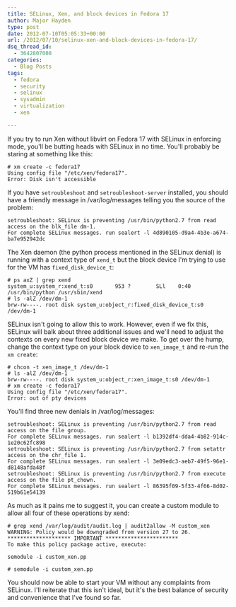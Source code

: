 ```yaml
---
title: SELinux, Xen, and block devices in Fedora 17
author: Major Hayden
type: post
date: 2012-07-10T05:05:33+00:00
url: /2012/07/10/selinux-xen-and-block-devices-in-fedora-17/
dsq_thread_id:
  - 3642807008
categories:
  - Blog Posts
tags:
  - fedora
  - security
  - selinux
  - sysadmin
  - virtualization
  - xen

---
```

If you try to run Xen without libvirt on Fedora 17 with SELinux in enforcing mode, you'll be butting heads with SELinux in no time. You'll probably be staring at something like this:

```
# xm create -c fedora17
Using config file "/etc/xen/fedora17".
Error: Disk isn't accessible
```


If you have `setroubleshoot` and `setroubleshoot-server` installed, you should have a friendly message in /var/log/messages telling you the source of the problem:

```
setroubleshoot: SELinux is preventing /usr/bin/python2.7 from read access on the blk_file dm-1.
For complete SELinux messages. run sealert -l 4d890105-d9a4-4b3e-a674-ba7e952942dc
```


The Xen daemon (the python process mentioned in the SELinux denial) is running with a context type of `xend_t` but the block device I'm trying to use for the VM has `fixed_disk_device_t`:

```
# ps axZ | grep xend
system_u:system_r:xend_t:s0       953 ?        SLl    0:40 /usr/bin/python /usr/sbin/xend
# ls -alZ /dev/dm-1
brw-rw----. root disk system_u:object_r:fixed_disk_device_t:s0 /dev/dm-1
```


SELinux isn't going to allow this to work. However, even if we fix this, SELinux will balk about three additional issues and we'll need to adjust the contexts on every new fixed block device we make. To get over the hump, change the context type on your block device to `xen_image_t` and re-run the `xm create`:

```
# chcon -t xen_image_t /dev/dm-1
# ls -alZ /dev/dm-1
brw-rw----. root disk system_u:object_r:xen_image_t:s0 /dev/dm-1
# xm create -c fedora17
Using config file "/etc/xen/fedora17".
Error: out of pty devices
```


You'll find three new denials in /var/log/messages:

```
setroubleshoot: SELinux is preventing /usr/bin/python2.7 from read access on the file group.
For complete SELinux messages. run sealert -l b1392df4-dda4-4b82-914c-1e20c62fc898
setroubleshoot: SELinux is preventing /usr/bin/python2.7 from setattr access on the chr_file 1.
For complete SELinux messages. run sealert -l 3e09edc3-aeb7-49f5-96e1-d8148afda48f
setroubleshoot: SELinux is preventing /usr/bin/python2.7 from execute access on the file pt_chown.
For complete SELinux messages. run sealert -l 86395f09-5f33-4f66-8d02-519b61e54139
```


As much as it pains me to suggest it, you can create a custom module to allow all four of these operations by xend:

```
# grep xend /var/log/audit/audit.log | audit2allow -M custom_xen
WARNING: Policy would be downgraded from version 27 to 26.
******************** IMPORTANT ***********************
To make this policy package active, execute:

semodule -i custom_xen.pp

# semodule -i custom_xen.pp
```


You should now be able to start your VM without any complaints from SELinux. I'll reiterate that this isn't ideal, but it's the best balance of security and convenience that I've found so far.
